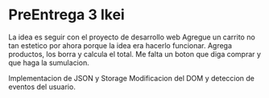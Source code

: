 # PreEntrega 3 Ikei
La idea es seguir con el proyecto de desarrollo web
Agregue un carrito no tan estetico por ahora porque la idea era hacerlo funcionar. Agrega productos, los borra y calcula el total. 
Me falta un boton que diga comprar y que haga la sumulacion.

Implementacion de JSON y Storage
Modificacion del DOM y deteccion de eventos del usuario.
